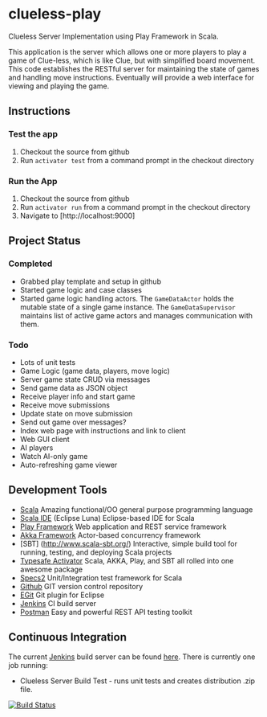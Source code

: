 clueless-play
=============

Clueless Server Implementation using Play Framework in Scala.

This application is the server which allows one or more players to play a 
game of Clue-less, which is like Clue,
but with simplified board movement. This code establishes the RESTful server for
maintaining the state of games and handling move instructions. Eventually will
provide a web interface for viewing and playing the game.

Instructions
------------

### Test the app

1. Checkout the source from github
2. Run `activator test` from a command prompt in the checkout directory


### Run the App

1. Checkout the source from github
2. Run `activator run` from a command prompt in the checkout directory
3. Navigate to [http://localhost:9000]

Project Status
--------------

### Completed

* Grabbed play template and setup in github
* Started game logic and case classes
* Started game logic handling actors. The `GameDataActor` holds the 
  mutable state of a single game instance. The `GameDataSupervisor` 
  maintains list of active game actors and manages communication with them.

### Todo

* Lots of unit tests
* Game Logic (game data, players, move logic)
* Server game state CRUD via messages
* Send game data as JSON object
* Receive player info and start game
* Receive move submissions
* Update state on move submission
* Send out game over messages?
* Index web page with instructions and link to client
* Web GUI client
* AI players
* Watch AI-only game
* Auto-refreshing game viewer

Development Tools
-----------------

* [Scala](http://www.scala-lang.org/) Amazing functional/OO general purpose programming language
* [Scala IDE](http://scala-ide.org/) (Eclipse Luna) Eclipse-based IDE for Scala
* [Play Framework](https://www.playframework.com) Web application and REST service framework
* [Akka Framework](http://akka.io/) Actor-based concurrency framework
* [SBT] (http://www.scala-sbt.org/) Interactive, simple build tool for running, testing, and deploying Scala projects
* [Typesafe Activator](http://typesafe.com/) Scala, AKKA, Play, and SBT all rolled into one awesome package
* [Specs2](https://etorreborre.github.io/specs2) Unit/Integration test framework for Scala
* [Github](https://github.com/Mixolyde/clueless-play) GIT version control repository
* [EGit](https://eclipse.github.io/) Git plugin for Eclipse
* [Jenkins](http://jenkins-ci.org) CI build server
* [Postman](http://www.getpostman.com/) Easy and powerful REST API testing toolkit

Continuous Integration
----------------------

The current [Jenkins](http://jenkins-ci.org) build server can be found 
[here](http://ec2-54-172-180-224.compute-1.amazonaws.com:8080/jenkins). 
There is currently one job running:

* Clueless Server Build Test - runs unit tests and creates distribution .zip file.

[![Build Status](http://ec2-54-172-180-224.compute-1.amazonaws.com:8080/jenkins/job/Clueless_Server_Play_Test/badge/icon)](http://ec2-54-172-180-224.compute-1.amazonaws.com:8080/jenkins/job/Clueless_Server_Play_Test/)

